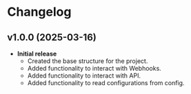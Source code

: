 ﻿# Changelog

## v1.0.0 (2025-03-16)
- **Initial release**  
  - Created the base structure for the project.
  - Added functionality to interact with Webhooks.
  - Added functionality to interact with API.
  - Added functionality to read configurations from config.